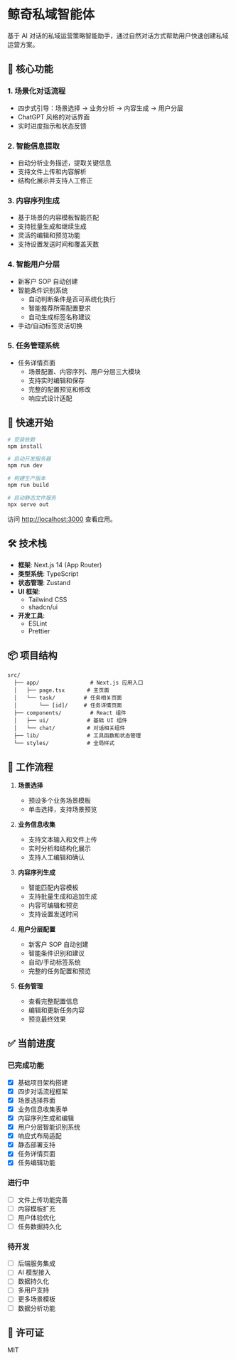 # 鲸奇私域智能体

基于 AI 对话的私域运营策略智能助手，通过自然对话方式帮助用户快速创建私域运营方案。

## 🌟 核心功能

### 1. 场景化对话流程

- 四步式引导：场景选择 → 业务分析 → 内容生成 → 用户分层
- ChatGPT 风格的对话界面
- 实时进度指示和状态反馈

### 2. 智能信息提取

- 自动分析业务描述，提取关键信息
- 支持文件上传和内容解析
- 结构化展示并支持人工修正

### 3. 内容序列生成

- 基于场景的内容模板智能匹配
- 支持批量生成和继续生成
- 灵活的编辑和预览功能
- 支持设置发送时间和覆盖天数

### 4. 智能用户分层

- 新客户 SOP 自动创建
- 智能条件识别系统
  - 自动判断条件是否可系统化执行
  - 智能推荐所需配置要求
  - 自动生成标签名称建议
- 手动/自动标签灵活切换

### 5. 任务管理系统

- 任务详情页面
  - 场景配置、内容序列、用户分层三大模块
  - 支持实时编辑和保存
  - 完整的配置预览和修改
  - 响应式设计适配

## 🚀 快速开始

```bash
# 安装依赖
npm install

# 启动开发服务器
npm run dev

# 构建生产版本
npm run build

# 启动静态文件服务
npx serve out
```

访问 [http://localhost:3000](http://localhost:3000) 查看应用。

## 🛠 技术栈

- **框架**: Next.js 14 (App Router)
- **类型系统**: TypeScript
- **状态管理**: Zustand
- **UI 框架**:
  - Tailwind CSS
  - shadcn/ui
- **开发工具**:
  - ESLint
  - Prettier

## 📦 项目结构

```
src/
  ├── app/                # Next.js 应用入口
  │   ├── page.tsx       # 主页面
  │   └── task/         # 任务相关页面
  │       └── [id]/     # 任务详情页面
  ├── components/         # React 组件
  │   ├── ui/            # 基础 UI 组件
  │   └── chat/          # 对话相关组件
  ├── lib/               # 工具函数和状态管理
  └── styles/            # 全局样式
```

## 🔄 工作流程

1. **场景选择**

   - 预设多个业务场景模板
   - 单击选择，支持场景预览

2. **业务信息收集**

   - 支持文本输入和文件上传
   - 实时分析和结构化展示
   - 支持人工编辑和确认

3. **内容序列生成**

   - 智能匹配内容模板
   - 支持批量生成和追加生成
   - 内容可编辑和预览
   - 支持设置发送时间

4. **用户分层配置**

   - 新客户 SOP 自动创建
   - 智能条件识别和建议
   - 自动/手动标签系统
   - 完整的任务配置和预览

5. **任务管理**
   - 查看完整配置信息
   - 编辑和更新任务内容
   - 预览最终效果

## ✅ 当前进度

### 已完成功能

- [x] 基础项目架构搭建
- [x] 四步对话流程框架
- [x] 场景选择界面
- [x] 业务信息收集表单
- [x] 内容序列生成和编辑
- [x] 用户分层智能识别系统
- [x] 响应式布局适配
- [x] 静态部署支持
- [x] 任务详情页面
- [x] 任务编辑功能

### 进行中

- [ ] 文件上传功能完善
- [ ] 内容模板扩充
- [ ] 用户体验优化
- [ ] 任务数据持久化

### 待开发

- [ ] 后端服务集成
- [ ] AI 模型接入
- [ ] 数据持久化
- [ ] 多用户支持
- [ ] 更多场景模板
- [ ] 数据分析功能

## 📄 许可证

MIT
